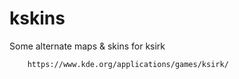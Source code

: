 # kskins
Some alternate maps &amp; skins for ksirk

        https://www.kde.org/applications/games/ksirk/
